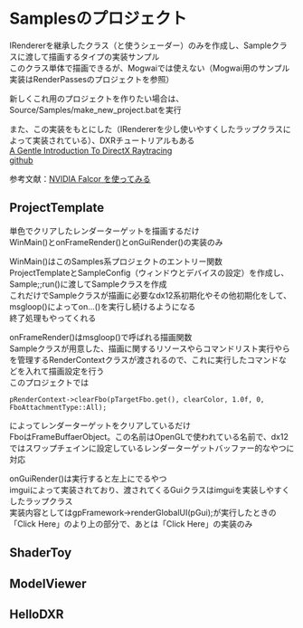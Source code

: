 # Samplesのプロジェクト


IRendererを継承したクラス（と使うシェーダー）のみを作成し、Sampleクラスに渡して描画するタイプの実装サンプル  
このクラス単体で描画できるが、Mogwaiでは使えない（Mogwai用のサンプル実装はRenderPassesのプロジェクトを参照）  

新しくこれ用のプロジェクトを作りたい場合は、Source/Samples/make_new_project.batを実行  

また、この実装をもとにした（IRendererを少し使いやすくしたラップクラスによって実装されている）、DXRチュートリアルもある  
[A Gentle Introduction To DirectX Raytracing](http://cwyman.org/code/dxrTutors/dxr_tutors.md.html)  
[github](https://github.com/NVIDIAGameWorks/GettingStartedWithRTXRayTracing)  

参考文献：[NVIDIA Falcor を使ってみる](https://shikihuiku.github.io/post/falcor_getting_started/  )

## ProjectTemplate
単色でクリアしたレンダーターゲットを描画するだけ  
WinMain()とonFrameRender()とonGuiRender()の実装のみ  

WinMain()はこのSamples系プロジェクトのエントリー関数  
ProjectTemplateとSampleConfig（ウィンドウとデバイスの設定）を作成し、Sample;;run()に渡してSampleクラスを作成  
これだけでSampleクラスが描画に必要なdx12系初期化やその他初期化をして、msgloop()によってon...()を実行し続けるようになる  
終了処理もやってくれる  

onFrameRender()はmsgloop()で呼ばれる描画関数  
Sampleクラスが用意した、描画に関するリソースやらコマンドリスト実行やらを管理するRenderContextクラスが渡されるので、これに実行したコマンドなどを入れて描画設定を行う  
このプロジェクトでは

    pRenderContext->clearFbo(pTargetFbo.get(), clearColor, 1.0f, 0, FboAttachmentType::All);
    
によってレンダーターゲットをクリアしているだけ  
FboはFrameBuffaerObject。この名前はOpenGLで使われている名前で、dx12ではスワップチェインに設定しているレンダーターゲットバッファー的なやつに対応  

onGuiRender()は実行すると左上にでるやつ  
imguiによって実装されており、渡されてくるGuiクラスはimguiを実装しやすくしたラップクラス  
実装内容としてはgpFramework->renderGlobalUI(pGui);が実行したときの「Click Here」のより上の部分で、あとは「Click Here」の実装のみ  

## ShaderToy



## ModelViewer

## HelloDXR


<!--stackedit_data:
eyJoaXN0b3J5IjpbLTYzNzE0MTEyOSw4MjQ1NzAxNzMsMTA2MD
MzNjA5OSwtMTQ3NDcwMDIyLC0xNjQ0NTQ3MDU4LC0xNTg2Njk0
NDQ5LDE3Nzg5MTk1OTcsMzAyMjA1ODg3LDk0NjQ3ODI5Myw3NT
Y1NzI3ODldfQ==
-->